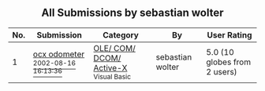 ﻿<div align="center">

## All Submissions by sebastian wolter

</div>

No.  | Submission | Category | By   | User Rating
---- | ---------- | -------- | ---- | -----------
1 | [ocx odometer<br /><sup>2002-08-16 16:13:36</sup>](https://github.com/Planet-Source-Code/sebastian-wolter-ocx-odometer__1-38019) | [OLE/ COM/ DCOM/ Active\-X<br /><sup>Visual Basic</sup>](../ByCategory/ole-com-dcom-active-x__1-29.md) | sebastian wolter | 5.0 (10 globes from 2 users)
